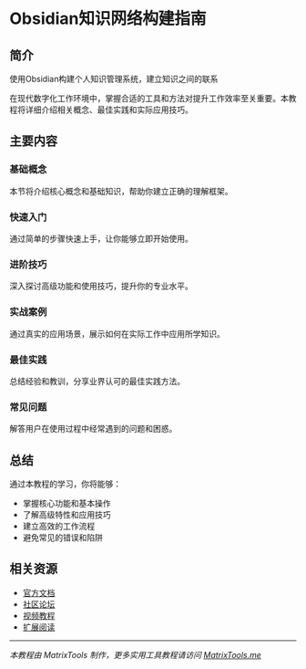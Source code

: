 # Obsidian知识网络构建指南

## 简介

使用Obsidian构建个人知识管理系统，建立知识之间的联系

在现代数字化工作环境中，掌握合适的工具和方法对提升工作效率至关重要。本教程将详细介绍相关概念、最佳实践和实际应用技巧。

## 主要内容

### 基础概念

本节将介绍核心概念和基础知识，帮助你建立正确的理解框架。

### 快速入门

通过简单的步骤快速上手，让你能够立即开始使用。

### 进阶技巧

深入探讨高级功能和使用技巧，提升你的专业水平。

### 实战案例

通过真实的应用场景，展示如何在实际工作中应用所学知识。

### 最佳实践

总结经验和教训，分享业界认可的最佳实践方法。

### 常见问题

解答用户在使用过程中经常遇到的问题和困惑。

## 总结

通过本教程的学习，你将能够：
- 掌握核心功能和基本操作
- 了解高级特性和应用技巧
- 建立高效的工作流程
- 避免常见的错误和陷阱

## 相关资源

- [官方文档](#)
- [社区论坛](#)
- [视频教程](#)
- [扩展阅读](#)

---

*本教程由 MatrixTools 制作，更多实用工具教程请访问 [MatrixTools.me](https://matrixtools.me)*

